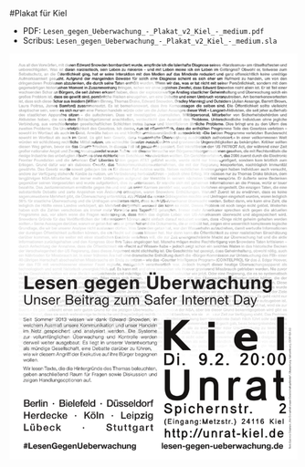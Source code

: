 #Plakat für Kiel

* PDF: `Lesen_gegen_Ueberwachung_-_Plakat_v2_Kiel_-_medium.pdf`
* Scribus: `Lesen_gegen_Ueberwachung_-_Plakat_v2_Kiel_-_medium.sla`

![](Lesen_gegen_Ueberwachung_-_Plakat_v2_Kiel_-_web.png)
